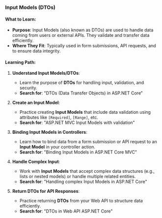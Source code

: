 ###  Input Models (DTOs)

#### What to **Learn**:

- **Purpose**: Input Models (also known as DTOs) are used to handle data coming from users or external APIs. They validate and transfer data efficiently.
- **Where They Fit**: Typically used in form submissions, API requests, and to ensure data integrity.

#### Learning Path:

1. **Understand Input Models/DTOs**:
    
    - Learn the purpose of **DTOs** for handling input, validation, and security.
    - **Search for**: "DTOs (Data Transfer Objects) in ASP.NET Core"
2. **Create an Input Model**:
    
    - Practice creating **Input Models** that include data validation using attributes like `[Required]`, `[Range]`, etc.
    - **Search for**: "ASP.NET MVC Input Models with validation"
3. **Binding Input Models in Controllers**:
    
    - Learn how to bind data from a form submission or API request to an **Input Model** in your controller action.
    - **Search for**: "Binding Input Models in ASP.NET Core MVC"
4. **Handle Complex Input**:
    
    - Work with **Input Models** that accept complex data structures (e.g., lists or nested models) or handle multiple related entities.
    - **Search for**: "Handling complex Input Models in ASP.NET Core"
5. **Return DTOs for API Responses**:
    
    - Practice returning **DTOs** from your Web API to structure data efficiently.
    - **Search for**: "DTOs in Web API ASP.NET Core"